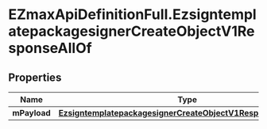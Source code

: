 # EZmaxApiDefinitionFull.EzsigntemplatepackagesignerCreateObjectV1ResponseAllOf

## Properties

Name | Type | Description | Notes
------------ | ------------- | ------------- | -------------
**mPayload** | [**EzsigntemplatepackagesignerCreateObjectV1ResponseMPayload**](EzsigntemplatepackagesignerCreateObjectV1ResponseMPayload.md) |  | 


